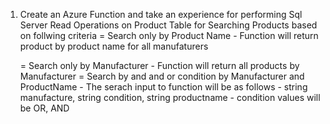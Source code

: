 1. Create an Azure Function and take an experience for performing Sql Server Read Operations on Product Table for Searching Products based on follwing criteria
	= Search only by Product Name
		- Function will return product by product name for all manufaturers

	=  Search only by Manufacturer
		- Function will return all products by Manufacturer
	= Search by and and or condition by Manufacturer and ProductName
		- The serach input to function will be as follows
			- string manufacture, string condition, string productname
				- condition values will be OR, AND